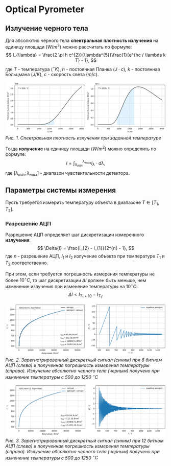 
# Optical Pyrometer

## Излучение черного тела

Для абсолютно чёрного тела **спектральная плотность излучения** на единицу площади ($W/m^{3}$) можно рассчитать по формуле:
$$
I_{\lambda} = \frac{2 \pi h c^{2}}{\lambda^{5}}\frac{1}{e^{hc / \lambda k T} - 1},
$$
где $T$ - температура ($^{\circ}K$), $h$ - постоянная Планка ($J \cdot c$), $k$ - постоянная Больцмана ($J / K$), $c$ - скорость света ($m/c$).

![density-radiation](./img/density-radiation.png)
*Рис. 1. Спектральная плотность излучения при заданной температуре*

Тогда **излучение** на единицу площади ($W/m^{2}$) можно определить по формуле:
$$
I = \int_{\lambda_{min}}^{\lambda_{max}}{I_{\lambda} \cdot d\lambda},
$$
где $[\lambda_{min}; \lambda_{max}]$ - диапазон чувствительности детектора.


## Параметры системы измерения
Пусть требуется измерить температуру объекта в диапазоне $T \in [T_{1}, T_{2}]$.

### Разрешение АЦП
Разрешение АЦП определяет шаг дискретизации измеренного **излучения**:
$$
\Delta{I} = \frac{I_{2} - I_{1}}{2^{n} - 1},
$$
где $n$ - разрешение АЦП, $I_{1}$ и $I_{2}$ излучение объекта при температуре $T_{1}$ и $T_{2}$ соответственно.

При этом, если требуется погрешность измерения температуры не более $10^{\circ}C$, то шаг дискретизации $\Delta{I}$ должен быть меньше, чем изменение излучения при изменение температуры на $10^{\circ}C$:
$$
\Delta{I} < I_{T_{1} + 10} - I_{T_{1}}.
$$

![irradiance](./img/irradiance-6.png)
*Рис. 2. Зарегистрированный дискретный сигнал (синим) при 6 битном АЦП (слева) и полученная погрешность измерения температуры (справа). Излучение абсолютно черного тела (черным) получено при изменение температуры с 500 до 1250 $^{\circ}C$*


![irradiance](./img/irradiance-12.png)
*Рис. 3. Зарегистрированный дискретный сигнал (синим) при 12 битном АЦП (слева) и полученная погрешность измерения температуры (справа). Излучение абсолютно черного тела (черным) получено при изменение температуры с 500 до 1250 $^{\circ}C$*
